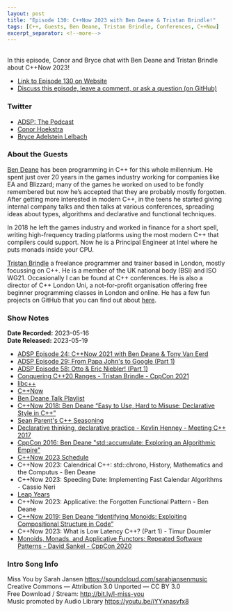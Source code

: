 ```yaml
---
layout: post
title: "Episode 130: C++Now 2023 with Ben Deane & Tristan Brindle!"
tags: [C++, Guests, Ben Deane, Tristan Brindle, Conferences, C++Now]
excerpt_separator: <!--more-->
---
```


<div id="buzzsprout-player-12880365"></div><script src="https://www.buzzsprout.com/1501960/12880365-c-now-2023-with-ben-deane-tristan-brindle.js?container_id=buzzsprout-player-12880365&player=small" type="text/javascript" charset="utf-8"></script>

<br>In this episode, Conor and Bryce chat with Ben Deane and Tristan Brindle about C++Now 2023!
 
<!--more-->

* [Link to Episode 130 on Website](https://adspthepodcast.com/2023/05/19/Episode-130.html)
* [Discuss this episode, leave a comment, or ask a question (on GitHub)](https://github.com/codereport/adsp2/discussions/21)

### Twitter
 
* [ADSP: The Podcast](https://twitter.com/adspthepodcast)
* [Conor Hoekstra](https://twitter.com/code_report)
* [Bryce Adelstein Lelbach](https://twitter.com/blelbach)

### About the Guests

[Ben Deane](https://twitter.com/ben_deane) has been programming in C++ for this whole millennium. He spent just over 20 years in the games industry working for companies like EA and Blizzard; many of the games he worked on used to be fondly remembered but now he’s accepted that they are probably mostly forgotten. After getting more interested in modern C++, in the teens he started giving internal company talks and then talks at various conferences, spreading ideas about types, algorithms and declarative and functional techniques.

In 2018 he left the games industry and worked in finance for a short spell, writing high-frequency trading platforms using the most modern C++ that compilers could support. Now he is a Principal Engineer at Intel where he puts monads inside your CPU.

[Tristan Brindle](https://twitter.com/tristanbrindle) a freelance programmer and trainer based in London, mostly focussing on C++. He is a member of the UK national body (BSI) and ISO WG21. Occasionally I can be found at C++ conferences. He is also a director of C++ London Uni, a not-for-profit organisation offering free beginner programming classes in London and online. He has a few fun projects on GitHub that you can find out about [here](https://tristanbrindle.com/projects/).

### Show Notes
 
**Date Recorded:** 2023-05-16 <br>
**Date Released:** 2023-05-19

* [ADSP Episode 24: C++Now 2021 with Ben Deane & Tony Van Eerd](https://adspthepodcast.com/2021/05/07/Episode-24.html)
* [ADSP Episode 29: From Papa John's to Google (Part 1)](https://adspthepodcast.com/2021/06/11/Episode-29.html)
* [ADSP Episode 58: Otto & Eric Niebler! (Part 1)](https://adspthepodcast.com/2021/12/31/Episode-58.html)
* [Conquering C++20 Ranges - Tristan Brindle - CppCon 2021](https://www.youtube.com/watch?v=3MBtLeyJKg0)
* [libc++](https://libcxx.llvm.org/)
* [C++Now](https://cppnow.org/)
* [Ben Deane Talk Playlist](https://www.youtube.com/playlist?list=PLVFrD1dmDdvea7aPDCrp9A1EAU3DLw7GE)
* [C++Now 2018: Ben Deane “Easy to Use, Hard to Misuse: Declarative Style in C++”](https://www.youtube.com/watch?v=2ouxETt75R4)
* [Sean Parent's C++ Seasoning](https://youtu.be/W2tWOdzgXHA)
* [Declarative thinking, declarative practice - Kevlin Henney - Meeting C++ 2017](https://www.youtube.com/watch?v=1s-BGBA8Nqo)
* [CppCon 2016: Ben Deane "std::accumulate: Exploring an Algorithmic Empire"](https://www.youtube.com/watch?v=B6twozNPUoA)
* [C++Now 2023 Schedule](https://schedule.cppnow.org/23/)
* C++Now 2023: Calendrical C++: std::chrono, History, Mathematics and the Computus - Ben Deane
* C++Now 2023: Speeding Date: Implementing Fast Calendar Algorithms - Cassio Neri
* [Leap Years](https://en.wikipedia.org/wiki/Leap_year)
* C++Now 2023: Applicative: the Forgotten Functional Pattern - Ben Deane
* [C++Now 2019: Ben Deane “Identifying Monoids: Exploiting Compositional Structure in Code”](https://www.youtube.com/watch?v=INnattuluiM)
* C++Now 2023: What is Low Latency C++? (Part 1) - Timur Doumler
* [Monoids, Monads, and Applicative Functors: Repeated Software Patterns - David Sankel - CppCon 2020](https://www.youtube.com/watch?v=giWCdQ7fnQU)

### Intro Song Info
 
Miss You by Sarah Jansen https://soundcloud.com/sarahjansenmusic<br>
Creative Commons — Attribution 3.0 Unported — CC BY 3.0<br>
Free Download / Stream: http://bit.ly/l-miss-you<br>
Music promoted by Audio Library https://youtu.be/iYYxnasvfx8<br>
